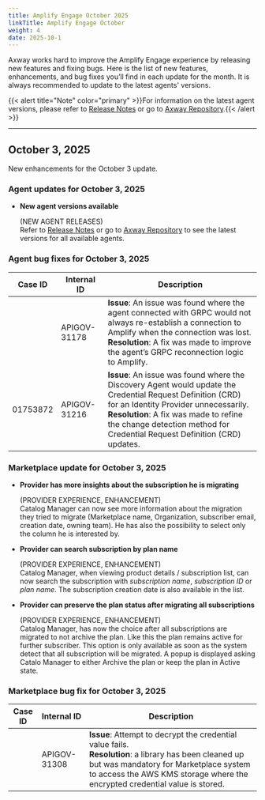 ```yaml
---
title: Amplify Engage October 2025
linkTitle: Amplify Engage October
weight: 4
date: 2025-10-1
---
```

Axway works hard to improve the Amplify Engage experience by releasing new features and fixing bugs. Here is the list of new features, enhancements, and bug fixes you’ll find in each update for the month. It is always recommended to update to the latest agents' versions.

{{< alert title="Note" color="primary" >}}For information on the latest agent versions, please refer to [Release Notes](/docs/amplify_relnotes) or go to [Axway Repository](https://repository.axway.com/catalog?q=agents).{{< /alert >}}

---

## October 3, 2025

New enhancements for the October 3 update.

### Agent updates for October 3, 2025

* **New agent versions available**

  (NEW AGENT RELEASES)</br>
  Refer to [Release Notes](/docs/amplify_relnotes) or go to [Axway Repository](https://repository.axway.com/catalog?q=agents) to see the latest versions for all available agents.

### Agent bug fixes for October 3, 2025

| Case ID     | Internal ID  | Description                                       |
|-------------|--------------|---------------------------------------------------|
|             | APIGOV-31178 | **Issue**: An issue was found where the agent connected with GRPC would not always re-establish a connection to Amplify when the connection was lost. <br />**Resolution**: A fix was made to improve the agent’s GRPC reconnection logic to Amplify. |
| 01753872    | APIGOV-31216 | **Issue**: An issue was found where the Discovery Agent would update the Credential Request Definition (CRD) for an Identity Provider unnecessarily. <br />**Resolution**: A fix was made to refine the change detection method for Credential Request Definition (CRD) updates. |

### Marketplace update for October 3, 2025

* **Provider has more insights about the subscription he is migrating**

  (PROVIDER EXPERIENCE, ENHANCEMENT)</br>
  Catalog Manager can now see more information about the migration they tried to migrate (Marketplace name, Organization, subscriber email, creation date, owning team). He has also the possibility to select only the column he is interested by.

* **Provider can search subscription by plan name**

  (PROVIDER EXPERIENCE, ENHANCEMENT)</br>
  Catalog Manager, when viewing product details / subscription list, can now search the subscription with *subscription name*, *subscription ID* or *plan name*. The subscription creation date is also available in the list.

* **Provider can preserve the plan status after migrating all subscriptions**

  (PROVIDER EXPERIENCE, ENHANCEMENT)</br>
  Catalog Manager, has now the choice after all subscriptions are migrated to not archive the plan. Like this the plan remains active for further subscriber. This option is only available as soon as the system detect that all subscription will be migrated. A popup is displayed asking Catalo Manager to either Archive the plan or keep the plan in Active state.

### Marketplace bug fix for October 3, 2025

| Case ID | Internal ID | Description |
|-------------|--------------|---------------------------------------------------|
|         | APIGOV-31308 | **Issue**: Attempt to decrypt the credential value fails. <br/>**Resolution**: a library has been cleaned up but was mandatory for Marketplace system to access the AWS KMS storage where the encrypted credential value is stored. |
